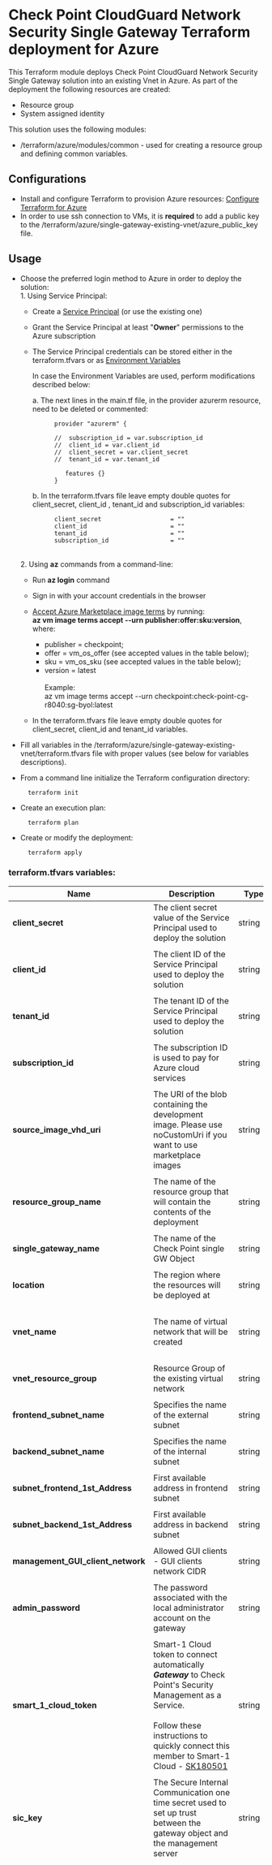# Check Point CloudGuard Network Security Single Gateway Terraform deployment for Azure

This Terraform module deploys Check Point CloudGuard Network Security Single Gateway solution into an existing Vnet in Azure.
As part of the deployment the following resources are created:
- Resource group
- System assigned identity


This solution uses the following modules:
- /terraform/azure/modules/common - used for creating a resource group and defining common variables.


## Configurations
- Install and configure Terraform to provision Azure resources: [Configure Terraform for Azure](https://docs.microsoft.com/en-us/azure/virtual-machines/linux/terraform-install-configure)
- In order to use ssh connection to VMs, it is **required** to add a public key to the /terraform/azure/single-gateway-existing-vnet/azure_public_key file.

## Usage
- Choose the preferred login method to Azure in order to deploy the solution:
    <br>1. Using Service Principal:
    - Create a [Service Principal](https://docs.microsoft.com/en-us/azure/active-directory/develop/howto-create-service-principal-portal) (or use the existing one) 
    - Grant the Service Principal at least "**Owner**" permissions to the Azure subscription<br>
    - The Service Principal credentials can be stored either in the terraform.tfvars or as [Environment Variables](https://www.terraform.io/docs/providers/azuread/guides/service_principal_client_secret.html)<br>
    
      In case the Environment Variables are used, perform modifications described below:<br>
      
       a. The next lines in the main.tf file, in the provider azurerm resource,  need to be deleted or commented:
            
                provider "azurerm" {
                 
                //  subscription_id = var.subscription_id
                //  client_id = var.client_id
                //  client_secret = var.client_secret
                //  tenant_id = var.tenant_id
                
                   features {}
                }
            
        b. In the terraform.tfvars file leave empty double quotes for client_secret, client_id , tenant_id and subscription_id variables:
        
                client_secret                   = ""
                client_id                       = ""
                tenant_id                       = ""
                subscription_id                 = "" 
        
    <br>2. Using **az** commands from a command-line:
    - Run  **az login** command 
    - Sign in with your account credentials in the browser
    - [Accept Azure Marketplace image terms](https://docs.microsoft.com/en-us/cli/azure/vm/image/terms?view=azure-cli-latest) by running:
     <br>**az vm image terms accept --urn publisher:offer:sku:version**, where:
        - publisher = checkpoint;
        - offer = vm_os_offer (see accepted values in the table below);
        - sku = vm_os_sku (see accepted values in the table below);
        - version = latest<br/>
    <br>Example:<br>
    az vm image terms accept --urn checkpoint:check-point-cg-r8040:sg-byol:latest
    
    - In the terraform.tfvars file leave empty double quotes for client_secret, client_id and tenant_id variables. 
 
- Fill all variables in the /terraform/azure/single-gateway-existing-vnet/terraform.tfvars file with proper values (see below for variables descriptions).
- From a command line initialize the Terraform configuration directory:

        terraform init
- Create an execution plan:
 
        terraform plan
- Create or modify the deployment:
 
        terraform apply

### terraform.tfvars variables:
 | Name          | Description                                                                                                                                                                                                                                                                                                                     | Type          | Allowed values |
 |---------------------------------------------------------------------------------------------------------------------------------------------------------------------------------------------------------------------------------------------------------------------------------------------------------------------------------| ------------- | ------------- | -------------  |
 | **client_secret** | The client secret value of the Service Principal used to deploy the solution                                                                                                                                                                                                                                                 | string |
 |  |                                                                                                                                                                                                                                                                                                                                 |  |  |  |
 | **client_id** | The client ID of the Service Principal used to deploy the solution                                                                                                                                                                                                                                                              | string |
 |  |                                                                                                                                                                                                                                                                                                                                 |  |  |  |
 | **tenant_id** | The tenant ID of the Service Principal used to deploy the solution                                                                                                                                                                                                                                                              | string |
 |  |                                                                                                                                                                                                                                                                                                                                 |  |  |  |
 | **subscription_id** | The subscription ID is used to pay for Azure cloud services                                                                                                                                                                                                                                                                     | string |
 |  |                                                                                                                                                                                                                                                                                                                                 |  |  |  |
 | **source_image_vhd_uri** | The URI of the blob containing the development image. Please use noCustomUri if you want to use marketplace images                                                                                                                                                                                                              | string | 
 |  |                                                                                                                                                                                                                                                                                                                                 |  |  |  |
 | **resource_group_name** | The name of the resource group that will contain the contents of the deployment                                                                                                                                                                                                                                                 | string | Resource group names only allow alphanumeric characters, periods, underscores, hyphens and parenthesis and cannot end in a period |
 |  |                                                                                                                                                                                                                                                                                                                                 |  |  |  |
 | **single_gateway_name** | The name of the Check Point single GW Object                                                                                                                                                                                                                                                                                    | string | Only alphanumeric characters are allowed, and the name must be 1-30 characters long |
 |  |                                                                                                                                                                                                                                                                                                                                 |  |  |  |
 | **location** | The region where the resources will be deployed at                                                                                                                                                                                                                                                                              | string | The full list of Azure regions can be found at https://azure.microsoft.com/regions |
 |  |                                                                                                                                                                                                                                                                                                                                 |  |  |  |
 | **vnet_name** | The name of virtual network that will be created                                                                                                                                                                                                                                                                                | string | The name must begin with a letter or number, end with a letter, number or underscore, and may contain only letters, numbers, underscores, periods, or hyphens |
 |  |                                                                                                                                                                                                                                                                                                                                 |  |  |  |
 | **vnet_resource_group** | Resource Group of the existing virtual network                                                                                                                                                                                                                                                                                  | string | The exact name of the existing vnet's resource group |
 |  |                                                                                                                                                                                                                                                                                                                                 |  |  |  |
 | **frontend_subnet_name** | Specifies the name of the external subnet                                                                                                                                                                                                                                                                                       | string | The exact name of the existing external subnet |
 |  |                                                                                                                                                                                                                                                                                                                                 |  |  |  |
 | **backend_subnet_name** | Specifies the name of the internal subnet                                                                                                                                                                                                                                                                                       | string | The exact name of the existing internal subnet |
 |  |                                                                                                                                                                                                                                                                                                                                 |  |  |  |
 | **subnet_frontend_1st_Address** | First available address in frontend subnet                                                                                                                                                                                                                                                                                      | string | 
 |  |                                                                                                                                                                                                                                                                                                                                 |  |  |  |
 | **subnet_backend_1st_Address** | First available address in backend subnet                                                                                                                                                                                                                                                                                       | string | 
 |  |                                                                                                                                                                                                                                                                                                                                 |  |  |  |
 | **management_GUI_client_network** | Allowed GUI clients - GUI clients network CIDR                                                                                                                                                                                                                                                                                  | string |
 |  |                                                                                                                                                                                                                                                                                                                                 |  |  |  |
 | **admin_password** | The password associated with the local administrator account on the gateway                                                                                                                                                                                                                                                     | string | Password must have 3 of the following: 1 lower case character, 1 upper case character, 1 number, and 1 special character |
 |  |                                                                                                                                                                                                                                                                                                                                 |  |  |  |
 | **smart_1_cloud_token** | Smart-1 Cloud token to connect automatically ***Gateway*** to Check Point's Security Management as a Service. <br/><br/> Follow these instructions to quickly connect this member to Smart-1 Cloud - [SK180501](https://supportcenter.checkpoint.com/supportcenter/portal?eventSubmit_doGoviewsolutiondetails=&solutionid=sk180501) | string | A valid token copied from the Connect Gateway screen in Smart-1 Cloud portal |  |
 |  |                                                                                                                                                                                                                                                                                                                                 |  |  |  |
 | **sic_key** | The Secure Internal Communication one time secret used to set up trust between the gateway object and the management server                                                                                                                                                                                                     | string | Only alphanumeric characters are allowed, and the value must be 12-30 characters long |
 |  |                                                                                                                                                                                                                                                                                                                                 |  |  |  |
 | **vm_size** | Specifies the size of Virtual Machine                                                                                                                                                                                                                                                                                           | string | "Standard_DS2_v2", "Standard_DS3_v2", "Standard_DS4_v2", "Standard_DS5_v2", "Standard_F2s", "Standard_F4s", "Standard_F8s", "Standard_F16s", "Standard_D4s_v3", "Standard_D8s_v3", "Standard_D16s_v3", "Standard_D32s_v3", "Standard_D64s_v3", "Standard_E4s_v3", "Standard_E8s_v3", "Standard_E16s_v3", "Standard_E20s_v3", "Standard_E32s_v3", "Standard_E64s_v3", "Standard_E64is_v3", "Standard_F4s_v2", "Standard_F8s_v2", "Standard_F16s_v2", "Standard_F32s_v2", "Standard_F64s_v2", "Standard_M8ms", "Standard_M16ms", "Standard_M32ms", "Standard_M64ms", "Standard_M64s", "Standard_D2_v2", "Standard_D3_v2", "Standard_D4_v2", "Standard_D5_v2", "Standard_D11_v2", "Standard_D12_v2", "Standard_D13_v2", "Standard_D14_v2", "Standard_D15_v2", "Standard_F2", "Standard_F4", "Standard_F8", "Standard_F16", "Standard_D4_v3", "Standard_D8_v3", "Standard_D16_v3", "Standard_D32_v3", "Standard_D64_v3", "Standard_E4_v3", "Standard_E8_v3", "Standard_E16_v3", "Standard_E20_v3", "Standard_E32_v3", "Standard_E64_v3", "Standard_E64i_v3", "Standard_DS11_v2", "Standard_DS12_v2", "Standard_DS13_v2", "Standard_DS14_v2", "Standard_DS15_v2" |
 |  |                                                                                                                                                                                                                                                                                                                                 |  |  |  |
 | **disk_size** | Storage data disk size size(GB)                                                                                                                                                                                                                                                                                                 | string | A number in the range 100 - 3995 (GB) |
 |  |                                                                                                                                                                                                                                                                                                                                 |  |  |  |
 | **vm_os_sku** | A sku of the image to be deployed                                                                                                                                                                                                                                                                                               | string |  "sg-byol" - BYOL license for R80.40 and above; <br/>"sg-ngtp" - NGTP PAYG license for R80.40 and above; <br/>"sg-ngtx" - NGTX PAYG license for R80.40 and above |
 |  |                                                                                                                                                                                                                                                                                                                                 |  |  |  |
 | **vm_os_offer** | The name of the image offer to be deployed                                                                                                                                                                                                                                                                                      | string | "check-point-cg-r8040"; <br/>"check-point-cg-r81"; <br/>"check-point-cg-r8110"; <br/>"check-point-cg-r8120"; |
 |  |                                                                                                                                                                                                                                                                                                                                 |  |  |  |
 | **os_version** | GAIA OS version                                                                                                                                                                                                                                                                                                                 | string | "R80.40"; <br/>"R81"; <br/>"R81.10"; <br/>"R81.20"; |
 |  |                                                                                                                                                                                                                                                                                                                                 |  |  |  |
 | **bootstrap_script** | An optional script to run on the initial boot                                                                                                                                                                                                                                                                                   | string | Bootstrap script example: <br/>"touch /home/admin/bootstrap.txt; echo 'hello_world' > /home/admin/bootstrap.txt" <br/>The script will create bootstrap.txt file in the /home/admin/ and add 'hello word' string into it |
 |  |                                                                                                                                                                                                                                                                                                                                 |  |  |  |
 | **allow_upload_download** | Automatically download Blade Contracts and other important data. Improve product experience by sending data to Check Point                                                                                                                                                                                                      | boolean | true; <br/>false; |
 |  |                                                                                                                                                                                                                                                                                                                                 |  |  |  |
 | **authentication_type** | Specifies whether a password authentication or SSH Public Key authentication should be used                                                                                                                                                                                                                                     | string | "Password"; <br/>"SSH Public Key"; |
 |  |                                                                                                                                                                                                                                                                                                                                 |  |  |  |
 | **enable_custom_metrics** | Indicates whether CloudGuard Metrics will be use for gateways monitoring                                                                                                                                                                                                                                                        | boolean | true; <br/>false; |
 |  |                                                                                                                                                                                                                                                                                                                                 |  |  |  |
 | **admin_shell** | Enables to select different admin shells                                                                                                                                                                                                                                                                                        | string | /etc/cli.sh; <br/>/bin/bash; <br/>/bin/csh; <br/>/bin/tcsh; |
 |  |                                                                                                                                                                                                                                                                                                                                 |  |  |  |
 | **installation_type** | Enables to select installation type- gateway/standalone                                                                                                                                                                                                                                                                         | string | gateway; <br/>standalone; |
 

## Conditional creation
-  To enable CloudGuard metrics in order to send statuses and statistics collected from the gateway instance to the Azure Monitor service:
  ```
  enable_custom_metrics = true
  ```

## Example
    client_secret                   = "xxxxxxxxxxxxxxxxxxxxxxxxxxxxxxxxxx"
    client_id                       = "xxxxxxxxxxxxxxxxxxxxxxxxxxxxxxxxxx"
    tenant_id                       = "xxxxxxxxxxxxxxxxxxxxxxxxxxxxxxxxxx"
    subscription_id                 = "xxxxxxxxxxxxxxxxxxxxxxxxxxxxxxxxxx"
    source_image_vhd_uri            = "noCustomUri"
    resource_group_name             = "checkpoint-single-gw-terraform"
    single_gateway_name             = "checkpoint-single-gw-terraform"
    location                        = "eastus"
    vnet_name                       = "checkpoint-single-gw-vnet"
    vnet_resource_group             = "existing-vnet-rg"
    subnet_frontend_name            = "frontend"
    subnet_backend_name             = "backend"
    subnet_frontend_1st_Address     = "10.0.1.4"
    subnet_backend_1st_Address      = "10.12.1.5"
    management_GUI_client_network   = "0.0.0.0/0"
    admin_password                  = "xxxxxxxxxxxx"
    smart_1_cloud_token             = "xxxxxxxxxxxx"
    sic_key                         = "xxxxxxxxxxxx"
    vm_size                         = "Standard_D3_v2"
    disk_size                       = "110"
    vm_os_sku                       = "sg-byol"
    vm_os_offer                     = "check-point-cg-r8110"
    os_version                      = "R81.10"
    bootstrap_script                = "touch /home/admin/bootstrap.txt; echo 'hello_world' > /home/admin/bootstrap.txt"
    allow_upload_download           = true
    authentication_type             = "Password"
    enable_custom_metrics           = true
    admin_shell                     = "/etc/cli.sh"
    installation_type               = "gateway"
    
## Revision History
In order to check the template version refer to the [sk116585](https://supportcenter.checkpoint.com/supportcenter/portal?eventSubmit_doGoviewsolutiondetails=&solutionid=sk116585)

| Template Version | Description                                                                                       |
|------------------|---------------------------------------------------------------------------------------------------|
| 20230629         | First release of Check Point CloudGuard Network Security Single GW Terraform deployment for Azure |
|                  |                                                                                                   | |



## License

See the [LICENSE](../../LICENSE) file for details

